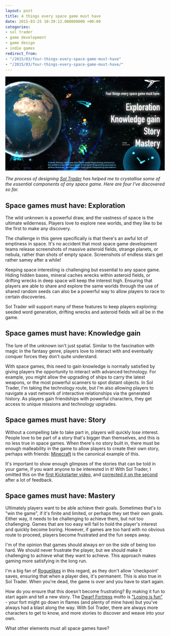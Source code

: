 ```yaml
---
layout: post
title: 4 things every space game must have
date: 2015-03-25 10:39:12.000000000 +00:00
categories:
- sol trader
- game development
- game design
- indie games
redirect_from:
- "/2015/03/four-things-every-space-game-must-have"
- "/2015/03/four-things-every-space-game-must-have/"
---
```

![4 things: exploration, knowledge gain, story, mastery](/assets/img/4-things-space-game.jpg)

*The process of designing [Sol Trader](http://soltrader.net) has helped me to crystallise some of the essential components of any space game. Here are four I've discovered so far.*

## Space games must have: Exploration

The wild unknown is a powerful draw, and the vastness of space is the ultimate wilderness. Players love to explore new worlds, and they like to be the first to make any discovery.

The challenge in this genre specifically is that there's an awful lot of emptiness in space. It's no accident that most space game development teams release screenshots of massive asteroid fields, strange planets, or nebula, rather than shots of empty space. Screenshots of endless stars get rather samey after a while!

Keeping space interesting is challenging but essential to any space game. Hiding hidden bases, mineral caches wrecks within asteroid fields, or drifting wrecks in deep space will keep the interest high. Ensuring that players are able to share and explore the same worlds through the use of shared random seeds can also be a powerful way to allow players to race to certain discoveries.

Sol Trader will support many of these features to keep players exploring: seeded word generation, drifting wrecks and asteroid fields will all be in the game.

## Space games must have: Knowledge gain

The lure of the unknown isn't just spatial. Similar to the fascination with magic in the fantasy genre, players love to interact with and eventually conquer forces they don't quite understand.

With space games, this need to gain knowledge is normally satisfied by giving players the opportunity to interact with advanced technology. For example, you might allow the upgrading of ships to carry the latest weapons, or the most powerful scanners to spot distant objects. In Sol Trader, I'm taking the technology route, but I'm also allowing players to navigate a vast network of interactive relationships via the generated history. As players gain friendships with powerful characters, they get access to unique missions and technology upgrades.

## Space games must have: Story

Without a compelling tale to take part in, players will quickly lose interest. People love to be part of a story that's bigger than themselves, and this is no less true in space games. When there's no story built in, there must be enough malleability in the game to allow players to create their own story, perhaps with friends: [Minecraft](http://minecraft.org) is the canonical example of this.

It's important to show enough glimpses of the stories that can be told in your game, if you want anyone to be interested in it! With Sol Trader, I omitted this on the [first Kickstarter video](https://www.youtube.com/watch?v=HuC93DwNqKE&list=PLGQLg2DFLiGgdN8efqEOASRXTyMYa-1Zb&index=2), and [corrected it on the second](https://www.youtube.com/watch?v=legdoufEgms&list=PLGQLg2DFLiGgdN8efqEOASRXTyMYa-1Zb&index=1) after a lot of feedback.

## Space games must have: Mastery

Ultimately players want to be able achieve their goals. Sometimes that's to "win the game", if it's finite and limited, or perhaps they set their own goals. Either way, it needs to be challenging to achieve them, but not too challenging. Games that are too easy will fail to hold the player's interest and quickly become boring. However, if games are too hard with no obvious route to proceed, players become frustrated and the fun seeps away.

I'm of the opinion that games should always err on the side of being too hard. We should never frustrate the player, but we should make it challenging to achieve what they want to achieve. This approach makes gaming more satisfying in the long run.

I'm a big fan of [Roguelikes](http://en.wikipedia.org/wiki/Roguelike) in this regard, as they don't allow 'checkpoint' saves, ensuring that when a player dies, it's permanent. This is also true in Sol Trader. When you're dead, the game is over and you have to start again.

How do you ensure that this doesn't become frustrating? By making it fun to start again and tell a new story. The [Dwarf Fortress](http://www.bay12games.com/dwarves/) motto is ["Losing is fun"](http://dwarffortresswiki.org/index.php/DF2014:Losing) - your fort might go down in flames (and plenty of mine have) but you've always had a blast along the way. With Sol Trader, there are always more characters to get to know, and more stories to discover and weave into your own.

What other elements must all space games have?
